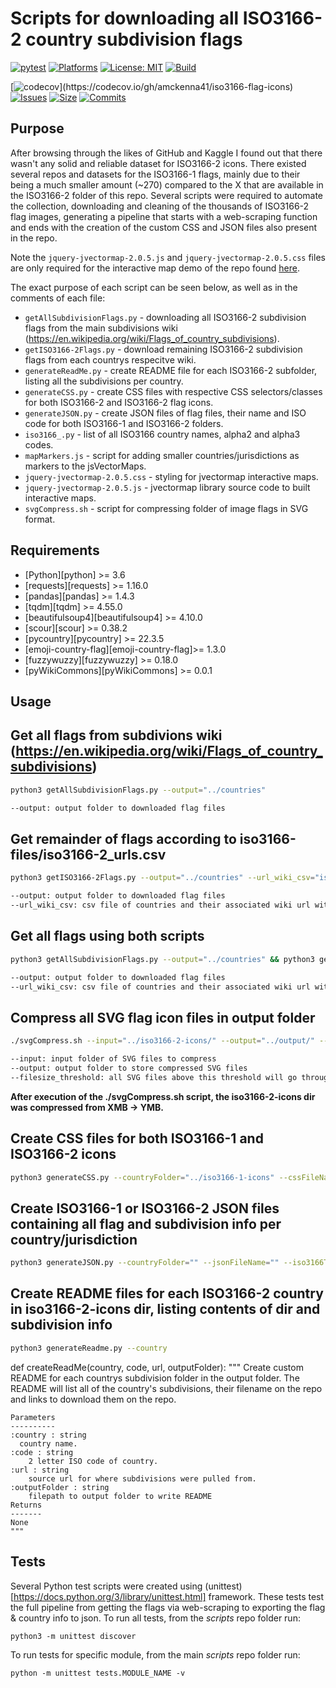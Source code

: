# Scripts for downloading all ISO3166-2 country subdivision flags

[![pytest](https://github.com/amckenna41/iso3166-flag-icons/workflows/iso3166_workflow/badge.svg)](https://github.com/amckenna41/iso3166-flag-icons/actions?query=workflowiso3166_workflow)
[![Platforms](https://img.shields.io/badge/platforms-linux%2C%20macOS%2C%20Windows-green)](https://pypi.org/project/pySAR/)
[![License: MIT](https://img.shields.io/badge/License-MIT-red.svg)](https://opensource.org/licenses/MIT)
[![Build](https://img.shields.io/github/workflow/status/amckenna41/pySAR/Deploy%20to%20PyPI%20%F0%9F%93%A6)](https://github.com/amckenna41/pySAR/actions)
<!-- [![CircleCI](https://circleci.com/gh/amckenna41/pySAR.svg?style=svg&circle-token=d860bb64668be19d44f106841b80eb47a8b7e7e8)](https://app.circleci.com/pipelines/github/amckenna41/pySAR) -->
[![codecov](https://codecov.io/gh/amckenna41/iso3166-flag-icons/branch/master/graph/badge.svg?token="")](https://codecov.io/gh/amckenna41/iso3166-flag-icons)
[![Issues](https://img.shields.io/github/issues/amckenna41/iso3166-flag-icons)](https://github.com/amckenna41/iso3166-flag-icons/issues)
[![Size](https://img.shields.io/github/repo-size/amckenna41/iso3166-flag-icons)](https://github.com/amckenna41/iso3166-flag-icons)
[![Commits](https://img.shields.io/github/commit-activity/w/amckenna41/iso3166-flag-icons)](https://github.com/amckenna41/iso3166-flag-icons)




Purpose
-------
After browsing through the likes of GitHub and Kaggle I found out that there wasn't any solid and reliable dataset for ISO3166-2 icons. There existed several repos and datasets for the ISO3166-1 flags, mainly due to their being a much smaller amount (~270) compared to the X that are available in the ISO3166-2 folder of this repo. 
Several scripts were required to automate the collection, downloading and cleaning of the thousands of ISO3166-2 flag images, generating a pipeline that starts with a web-scraping function and ends with the creation of the custom CSS and JSON files also present in the repo.

Note the `jquery-jvectormap-2.0.5.js` and `jquery-jvectormap-2.0.5.css` files are only required for the interactive map demo of the repo found [here](https://amckenna41.github.io/iso3166-flag-icons-website/).

The exact purpose of each script can be seen below, as well as in the comments of each file:
* `getAllSubdivisionFlags.py` - downloading all ISO3166-2 subdivision flags from the main subdivisions wiki (https://en.wikipedia.org/wiki/Flags_of_country_subdivisions).
* `getISO3166-2Flags.py` - download remaining ISO3166-2 subdivision flags from each countrys respecitve wiki.
* `generateReadMe.py` - create README file for each ISO3166-2 subfolder, listing all the subdivisions per country.
* `generateCSS.py` - create CSS files with respective CSS selectors/classes for both ISO3166-2 and ISO3166-2 flag icons.
* `generateJSON.py` - create JSON files of flag files, their name and ISO code for both ISO3166-1 and ISO3166-2 folders. 
* `iso3166_.py` - list of all ISO3166 country names, alpha2 and alpha3 codes.
* `mapMarkers.js` - script for adding smaller countries/jurisdictions as markers to the jsVectorMaps.
* `jquery-jvectormap-2.0.5.css` - styling for jvectormap interactive maps.
* `jquery-jvectormap-2.0.5.js` - jvectormap library source code to built interactive maps.
* `svgCompress.sh` - script for compressing folder of image flags in SVG format.

Requirements
------------

* [Python][python] >= 3.6
* [requests][requests] >= 1.16.0
* [pandas][pandas] >= 1.4.3
* [tqdm][tqdm] >= 4.55.0
* [beautifulsoup4][beautifulsoup4] >= 4.10.0
* [scour][scour] >= 0.38.2
* [pycountry][pycountry] >= 22.3.5
* [emoji-country-flag][emoji-country-flag]>= 1.3.0
* [fuzzywuzzy][fuzzywuzzy] >= 0.18.0
* [pyWikiCommons][pyWikiCommons] >= 0.0.1

Usage
-----

## Get all flags from subdivions wiki (https://en.wikipedia.org/wiki/Flags_of_country_subdivisions)

```bash
python3 getAllSubdivisionFlags.py --output="../countries"

--output: output folder to downloaded flag files
```

## Get remainder of flags according to iso3166-files/iso3166-2_urls.csv

```bash
python3 getISO3166-2Flags.py --output="../countries" --url_wiki_csv="iso3166-2_urls.csv"

--output: output folder to downloaded flag files
--url_wiki_csv: csv file of countries and their associated wiki url with their subdivision flags.
```

## Get all flags using both scripts

```bash
python3 getAllSubdivisionFlags.py --output="../countries" && python3 getISO3166-2Flags.py --output="../countries" --url_wiki_csv="iso3166-2_urls.csv"

--output: output folder to downloaded flag files
--url_wiki_csv: csv file of countries and their associated wiki url with their subdivision flags.
```

## Compress all SVG flag icon files in output folder

```bash
./svgCompress.sh --input="../iso3166-2-icons/" --output="../output/" --filesize=50

--input: input folder of SVG files to compress
--output: output folder to store compressed SVG files
--filesize_threshold: all SVG files above this threshold will go through the compression algorithm. 
```

<strong>After execution of the ./svgCompress.sh script, the iso3166-2-icons dir was compressed from XMB -> YMB.</strong>

## Create CSS files for both ISO3166-1 and ISO3166-2 icons

```bash
python3 generateCSS.py --countryFolder="../iso3166-1-icons" --cssFileName="iso3166-1-icons.css" --iso3166Type="iso3166-1"
```

## Create ISO3166-1 or ISO3166-2 JSON files containing all flag and subdivision info per country/jurisdiction

```bash
python3 generateJSON.py --countryFolder="" --jsonFileName="" --iso3166Type=""
```

## Create README files for each ISO3166-2 country in iso3166-2-icons dir, listing contents of dir and subdivision info

```bash
python3 generateReadme.py --country
```
def createReadMe(country, code, url, outputFolder):
    """
    Create custom README for each countrys subdivision folder in the output folder. The
    README will list all of the country's subdivisions, their filename on the repo and 
    links to download them on the repo.

    Parameters
    ----------
    :country : string 
      country name.
    :code : string 
        2 letter ISO code of country.
    :url : string
        source url for where subdivisions were pulled from.
    :outputFolder : string
        filepath to output folder to write README
    Returns
    -------
    None 
    """  

Tests
-----
Several Python test scripts were created using (unittest)[https://docs.python.org/3/library/unittest.html] framework. These tests test the full pipeline from getting the flags via web-scraping to exporting the flag & country info to json. 
To run all tests, from the <i>scripts</i> repo folder run:
```
python3 -m unittest discover
```

To run tests for specific module, from the main <i>scripts</i> repo folder run:
```
python -m unittest tests.MODULE_NAME -v
```

<!-- 178 seconds for getAll
3333 seconds for getISO... -->

